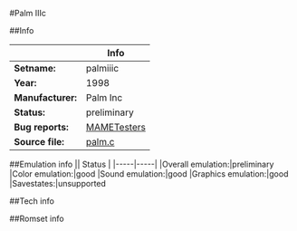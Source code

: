 #Palm IIIc

##Info

||Info|
|-----|-----|
|**Setname:**|palmiiic
|**Year:**|1998
|**Manufacturer:**|Palm Inc
|**Status:**|preliminary
|**Bug reports:**|[MAMETesters](http://mametesters.org/view_all_set.php?type=1&temporary=y&search=palm.c)
|**Source file:**|[palm.c](https://github.com/mamedev/mame/blob/master/src/mess/drivers/palm.c)

##Emulation info
|| Status |
|-----|-----|
|Overall emulation:|preliminary
|Color emulation:|good
|Sound emulation:|good
|Graphics emulation:|good
|Savestates:|unsupported

##Tech info

##Romset info

<!--- START OF EDITED COMMENT DO NOT TOUCH TEXT ABOVE-->
